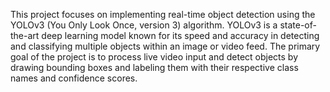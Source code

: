 This project focuses on implementing real-time 
object detection using the YOLOv3 (You Only 
Look Once, version 3) algorithm. YOLOv3 is a 
state-of-the-art deep learning model known for its 
speed and accuracy in detecting and classifying 
multiple objects within an image or video feed. The 
primary goal of the project is to process live video 
input and detect objects by drawing bounding boxes 
and labeling them with their respective class names 
and confidence scores.  
